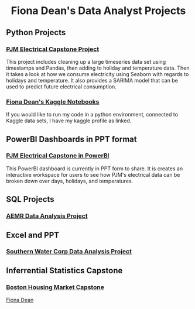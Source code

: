 <html>

  <center><h1>Fiona Dean's Data Analyst Projects</h1></center>
  
  <h2> Python Projects </h2>
<h3><a href="https://github.com/fionaeliza/fionaeliza.github.io/tree/main/PJM">PJM Electrical Capstone Project</a></h3>

This project includes cleaning up a large timeseries data set using timestamps and Pandas, then adding to holiday and temperature data. Then it takes a look at how we consume electricity using Seaborn with regards to holidays and temperature. It also provides a SARIMA model that can be used to predict future electrical consumption.
  
<h3><a href="https://www.kaggle.com/fionaeliza/code?scroll=true">Fiona Dean's Kaggle Notebooks</a></h3>

If you would like to run my code in a python environment, connected to Kaggle data sets, I have my kaggle profile as linked.
  
<h2>PowerBI Dashboards in PPT format</h2>
  <h3><a href="https://www.linkedin.com/in/fiona-eliza-dean/detail/treasury/position:1837921132/?entityUrn=urn%3Ali%3Afsd_profileTreasuryMedia%3A(ACoAAByOOukB5XGqHIJ9HQ6TA8AeCzZd8ZekkMY%2C1635468619180)&parentEntityUrn=urn%3Ali%3Afsd_profilePosition%3A(ACoAAByOOukB5XGqHIJ9HQ6TA8AeCzZd8ZekkMY%2C1837921132)&section=position%3A1837921132&treasuryCount=2">PJM Electrical Capstone in PowerBI</a></h3>
This PowerBI dashboard is currently in PPT form to share. It is creates an interactive workspace for users to see how PJM's electrical data can be broken down over days, holidays, and temperatures.
 
<h2>SQL Projects</h2>
<h3><a href="https://github.com/fionaeliza/fionaeliza.github.io/tree/main/AEMR">AEMR Data Analysis Project</a></h3>

<h2>Excel and PPT</h2>  
<h3><a href="https://github.com/fionaeliza/fionaeliza.github.io/tree/main/SouthernWaterCorp">Southern Water Corp Data Analysis Project</a></h3>

  <h2>Inferrential Statistics Capstone</h2>
<h3><a href="https://github.com/fionaeliza/fionaeliza.github.io/tree/main/BHM">Boston Housing Market Capstone</a></h3>

  
<div class="badge-base LI-profile-badge" data-locale="en_US" data-size="large" data-theme="light" data-type="HORIZONTAL" data-vanity="fiona-eliza-dean" data-version="v1"><a class="badge-base__link LI-simple-link" href="https://www.linkedin.com/in/fiona-eliza-dean?trk=profile-badge">Fiona Dean</a></div>
                
</html>

